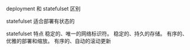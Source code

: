 deployment 和 statefulset 区别

statefulset 适合部署有状态的

statefulset 特点 
稳定的、唯一的网络标识符。
稳定的、持久的存储。
有序的、优雅的部署和缩放。
有序的、自动的滚动更新